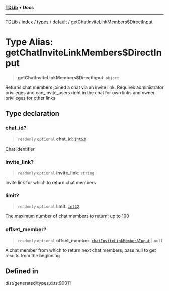 [**TDLib**](../../../../../../README.md) • **Docs**

***

[TDLib](../../../../../../modules.md) / [index](../../../../../README.md) / [types](../../../README.md) / [default](../README.md) / getChatInviteLinkMembers$DirectInput

# Type Alias: getChatInviteLinkMembers$DirectInput

> **getChatInviteLinkMembers$DirectInput**: `object`

Returns chat members joined a chat via an invite link. Requires administrator privileges and can_invite_users right in the chat for own links and owner privileges for other links

## Type declaration

### chat\_id?

> `readonly` `optional` **chat\_id**: [`int53`](int53-1.md)

Chat identifier

### invite\_link?

> `readonly` `optional` **invite\_link**: `string`

Invite link for which to return chat members

### limit?

> `readonly` `optional` **limit**: [`int32`](int32-1.md)

The maximum number of chat members to return; up to 100

### offset\_member?

> `readonly` `optional` **offset\_member**: [`chatInviteLinkMember$Input`](chatInviteLinkMember$Input-1.md) \| `null`

A chat member from which to return next chat members; pass null to get results from the beginning

## Defined in

dist/generated/types.d.ts:90011
